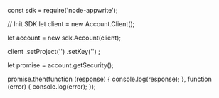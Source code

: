 const sdk = require('node-appwrite');

// Init SDK
let client = new Account.Client();

let account = new sdk.Account(client);

client
    .setProject('')
    .setKey('')
;

let promise = account.getSecurity();

promise.then(function (response) {
    console.log(response);
}, function (error) {
    console.log(error);
});
